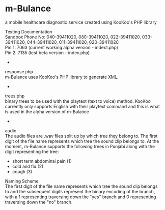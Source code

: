 m-Bulance
========

a mobile healthcare diagnostic service created using KooKoo's PHP library

Testing Documentation  
Sandbox Phone No: 040-39411020, 080-39411020, 022-39411020, 033-39411020, 044-39411020, 011-39411020, 020-39411020  
Pin 1: 7063 (current working alpha version - index1.php)  
Pin 2: 7135 (test beta version - index.php)

-

response.php  
m-Bulance uses KooKoo's PHP library to generate XML. 

-

trees.php  
binary trees to be used with the playtext (text to voice) method. KooKoo currently only supports English with their playtext command and this is what is used in the alpha version of m-Bulance

-
audio  
The audio files are .wav files split up by which tree they belong to. The first digit of the file name represents which tree the sound clip belongs to.
At the moment, m-Bulance supports the following trees in Punjabi along with the digit representing the tree:
  - short term abdominal pain (1)
  - cold and flu (2)
  - cough (3)

Naming Scheme  
The first digit of the file name represents which tree the sound clip belongs to and the subsequent digits represent the binary encoding of the branch, with a 1 representing traversing down the "yes" branch and 0 representing traversing down the "no" branch.
